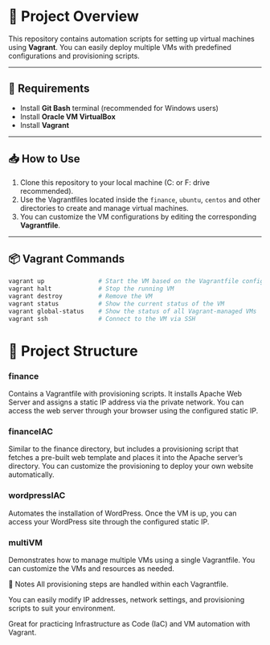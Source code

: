 # 📄 Project Overview

This repository contains automation scripts for setting up virtual machines using **Vagrant**. You can easily deploy multiple VMs with predefined configurations and provisioning scripts.

---

## 📌 Requirements

- Install **Git Bash** terminal (recommended for Windows users)
- Install **Oracle VM VirtualBox**
- Install **Vagrant**

---

## 📥 How to Use

1. Clone this repository to your local machine (C: or F: drive recommended).
2. Use the Vagrantfiles located inside the `finance`, `ubuntu`, `centos` and other directories to create and manage virtual machines.
3. You can customize the VM configurations by editing the corresponding **Vagrantfile**.

---

## 📦 Vagrant Commands

```bash
vagrant up               # Start the VM based on the Vagrantfile configuration  
vagrant halt             # Stop the running VM  
vagrant destroy          # Remove the VM  
vagrant status           # Show the current status of the VM  
vagrant global-status    # Show the status of all Vagrant-managed VMs  
vagrant ssh              # Connect to the VM via SSH  
```
# 📂 Project Structure
### finance
Contains a Vagrantfile with provisioning scripts. It installs Apache Web Server and assigns a static IP address via the private network. You can access the web server through your browser using the configured static IP.

### financeIAC
Similar to the finance directory, but includes a provisioning script that fetches a pre-built web template and places it into the Apache server’s directory. You can customize the provisioning to deploy your own website automatically.

### wordpressIAC
Automates the installation of WordPress. Once the VM is up, you can access your WordPress site through the configured static IP.

### multiVM
Demonstrates how to manage multiple VMs using a single Vagrantfile. You can customize the VMs and resources as needed.

📌 Notes
All provisioning steps are handled within each Vagrantfile.

You can easily modify IP addresses, network settings, and provisioning scripts to suit your environment.

Great for practicing Infrastructure as Code (IaC) and VM automation with Vagrant.
